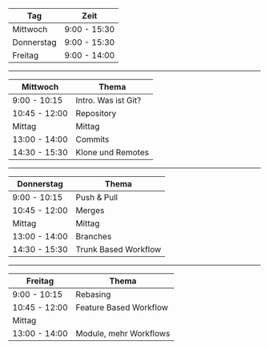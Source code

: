 
|  Tag                 | Zeit           |
|----------------------|----------------|
|  Mittwoch            |  9:00 - 15:30  |
|  Donnerstag          |  9:00 - 15:30  |
|  Freitag             |  9:00 - 14:00  |


---


| Mittwoch             | Thema                |
|----------------------|----------------------|
|  9:00 - 10:15        | Intro. Was ist Git?  |
| 10:45 - 12:00        | Repository           |
|     Mittag           |     Mittag           |
| 13:00 - 14:00        | Commits              |
| 14:30 - 15:30        | Klone und Remotes    |


---


| Donnerstag           | Thema                |
|----------------------|----------------------|
|  9:00 - 10:15        | Push & Pull          |
| 10:45 - 12:00        | Merges               |
|     Mittag           |     Mittag           |
| 13:00 - 14:00        | Branches             |
| 14:30 - 15:30        | Trunk Based Workflow |


---


| Freitag              | Thema                  |
|----------------------|------------------------|
|  9:00 - 10:15        | Rebasing               |
| 10:45 - 12:00        | Feature Based Workflow |
|     Mittag           |                        |
| 13:00 - 14:00        | Module, mehr Workflows |
